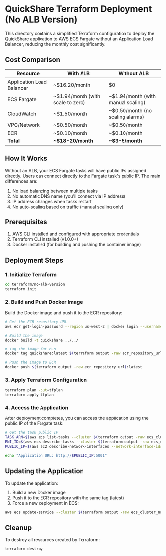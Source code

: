 # QuickShare Terraform Deployment (No ALB Version)

This directory contains a simplified Terraform configuration to deploy the QuickShare application to AWS ECS Fargate without an Application Load Balancer, reducing the monthly cost significantly.

## Cost Comparison

| Resource | With ALB | Without ALB |
|----------|---------|-------------|
| Application Load Balancer | ~$16.20/month | $0 |
| ECS Fargate | ~$1.94/month (with scale to zero) | ~$1.94/month (with manual scaling) |
| CloudWatch | ~$1.50/month | ~$0.50/month (no scaling alarms) |
| VPC/Network | ~$0.50/month | ~$0.50/month |
| ECR | ~$0.10/month | ~$0.10/month |
| **Total** | **~$18-20/month** | **~$3-5/month** |

## How It Works

Without an ALB, your ECS Fargate tasks will have public IPs assigned directly. Users can connect directly to the Fargate task's public IP. The main differences are:

1. No load balancing between multiple tasks
2. No automatic DNS name (you'll connect via IP address)
3. IP address changes when tasks restart
4. No auto-scaling based on traffic (manual scaling only)

## Prerequisites

1. AWS CLI installed and configured with appropriate credentials
2. Terraform CLI installed (v1.0.0+)
3. Docker installed (for building and pushing the container image)

## Deployment Steps

### 1. Initialize Terraform

```bash
cd terraform/no-alb-version
terraform init
```

### 2. Build and Push Docker Image

Build the Docker image and push it to the ECR repository:

```bash
# Get the ECR repository URL
aws ecr get-login-password --region us-west-2 | docker login --username AWS --password-stdin $(terraform output -raw ecr_repository_url)

# Build the image
docker build -t quickshare ../../

# Tag the image for ECR
docker tag quickshare:latest $(terraform output -raw ecr_repository_url):latest

# Push the image to ECR
docker push $(terraform output -raw ecr_repository_url):latest
```

### 3. Apply Terraform Configuration

```bash
terraform plan -out=tfplan
terraform apply tfplan
```

### 4. Access the Application

After deployment completes, you can access the application using the public IP of the Fargate task:

```bash
# Get the task public IP
TASK_ARN=$(aws ecs list-tasks --cluster $(terraform output -raw ecs_cluster_name) --service-name $(terraform output -raw ecs_service_name) --query 'taskArns[0]' --output text)
ENI_ID=$(aws ecs describe-tasks --cluster $(terraform output -raw ecs_cluster_name) --tasks $TASK_ARN --query 'tasks[0].attachments[0].details[?name==`networkInterfaceId`].value' --output text)
PUBLIC_IP=$(aws ec2 describe-network-interfaces --network-interface-ids $ENI_ID --query 'NetworkInterfaces[0].Association.PublicIp' --output text)

echo "Application URL: http://$PUBLIC_IP:5001"
```

## Updating the Application

To update the application:

1. Build a new Docker image
2. Push it to the ECR repository with the same tag (latest)
3. Force a new deployment in ECS:

```bash
aws ecs update-service --cluster $(terraform output -raw ecs_cluster_name) --service $(terraform output -raw ecs_service_name) --force-new-deployment
```

## Cleanup

To destroy all resources created by Terraform:

```bash
terraform destroy
```